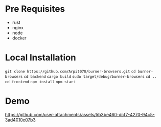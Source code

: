 # Pre Requisites
- rust
- nginx
- node
- docker

# Local Installation
``` git clone https://github.com/Arpit078/burner-browsers.git ```
``` cd burner-browsers ```
``` cd backend ```
``` cargo build ```
``` sudo target/debug/burner-browsers ```
``` cd .. ```
``` cd frontend ```
``` npm install ```
``` npm start ```

# Demo
https://github.com/user-attachments/assets/5b3be460-dcf7-4270-94c5-3ad4010e07b3
